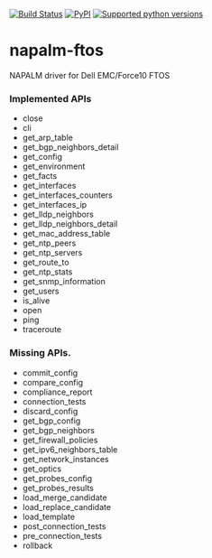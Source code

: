 [![Build Status](https://travis-ci.com/napalm-automation-community/napalm-ftos.svg?branch=master)](https://travis-ci.org/napalm-automation-community/napalm-ftos)
[![PyPI](https://img.shields.io/pypi/v/napalm-ftos.svg)](https://pypi.python.org/pypi/napalm-ftos)
[![Supported python versions](https://img.shields.io/pypi/pyversions/napalm-ftos.svg)](https://pypi.python.org/pypi/napalm-ftos/)

# napalm-ftos

NAPALM driver for Dell EMC/Force10 FTOS

### Implemented APIs

* close
* cli
* get_arp_table
* get_bgp_neighbors_detail
* get_config
* get_environment
* get_facts
* get_interfaces
* get_interfaces_counters
* get_interfaces_ip
* get_lldp_neighbors
* get_lldp_neighbors_detail
* get_mac_address_table
* get_ntp_peers
* get_ntp_servers
* get_route_to
* get_ntp_stats
* get_snmp_information
* get_users
* is_alive
* open
* ping
* traceroute

### Missing APIs.

* commit_config
* compare_config
* compliance_report
* connection_tests
* discard_config
* get_bgp_config
* get_bgp_neighbors
* get_firewall_policies
* get_ipv6_neighbors_table
* get_network_instances
* get_optics
* get_probes_config
* get_probes_results
* load_merge_candidate
* load_replace_candidate
* load_template
* post_connection_tests
* pre_connection_tests
* rollback
